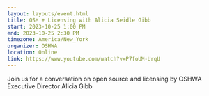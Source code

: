 ```yaml
---
layout: layouts/event.html
title: OSH + Licensing with Alicia Seidle Gibb
start: 2023-10-25 1:00 PM
end: 2023-10-25 2:30 PM
timezone: America/New_York
organizer: OSHWA
location: Online
link: https://www.youtube.com/watch?v=P7foUM-UrqU
---
```


Join us for a conversation on open source and licensing by OSHWA Executive Director Alicia Gibb
